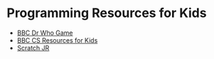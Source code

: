 Programming Resources for Kids
==============================

* [BBC Dr Who Game](http://www.bbc.com/news/uk-wales-29685258)
* [BBC CS Resources for Kids](http://www.bbc.co.uk/schools/0/computing/)
* [Scratch JR](http://www.scratchjr.org/)
